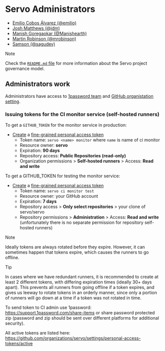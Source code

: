# Servo Administrators

- [Emilio Cobos Álvarez (@emilio)](https://github.com/emilio)
- [Josh Matthews (@jdm)](https://github.com/jdm)
- [Manish Goregaokar (@Manishearth)](https://github.com/Manishearth)
- [Martin Robinson (@mrobinson)](https://github.com/mrobinson)
- [Samson (@sagudev)](https://github.com/sagudev)

> [!NOTE]
> Check the [`README.md` file](README.md) for more information about the Servo project governance model.

## Administrators work

Administrators have access to [1password team](https://servo-team.1password.com) and [GitHub organistation setting](https://github.com/organizations/servo/settings/profile).

### Issuing tokens for the CI monitor service (self-hosted runners)

To get a `GITHUB_TOKEN` for the monitor service in production:

- [Create](https://docs.github.com/en/authentication/keeping-your-account-and-data-secure/managing-your-personal-access-tokens) a [fine-grained personal access token](https://github.com/settings/personal-access-tokens/new)
    - Token name: `servo <name> monitor` where `name` is name of ci monitor
    - Resource owner: **servo**
    - Expiration: **90 days**
    - Repository access: **Public Repositories (read-only)**
    - Organization permissions > **Self-hosted runners** > Access: **Read and write**

To get a GITHUB_TOKEN for testing the monitor service:

- [Create](https://docs.github.com/en/authentication/keeping-your-account-and-data-secure/managing-your-personal-access-tokens) a [fine-grained personal access token](https://github.com/settings/personal-access-tokens/new)
    - Token name: `servo ci monitor test`
    - Resource owner: your GitHub account
    - Expiration: **7 days**
    - Repository access > **Only select repositories** > your clone of servo/servo
    - Repository permissions > **Administration** > Access: **Read and write** (unfortunately there is no separate permission for repository self-hosted runners)
 
> [!NOTE]
> Ideally tokens are always rotated before they expire.
> However, it can sometimes happen that tokens expire, which causes the runners to go offline.

> [!TIP]
> In cases where we have redundant runners, it is recommended to create at least 2 different tokens, with differing expiration times (ideally 30+ days apart).
> This prevents all runners from going offline if a token expires, and gives us leeway to rotate tokens in an orderly manner, since only a portion of runners will go down at a time if a token was not rotated in time.
 
To send token to CI admin use 1password: <https://support.1password.com/share-items> or share password protected zip (password and zip should be sent over different platforms for additional security).

All active tokens are listed here: <https://github.com/organizations/servo/settings/personal-access-tokens/active>

